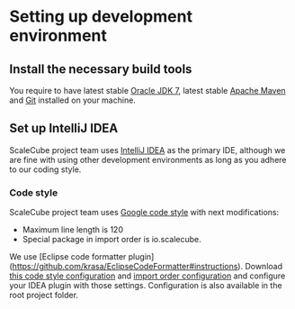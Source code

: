 # Setting up development environment

## Install the necessary build tools
You require to have latest stable [Oracle JDK 7](http://java.oracle.com/), latest stable 
[Apache Maven](http://maven.apache.org/) and [Git](http://git-scm.com/) installed on your machine.

## Set up IntelliJ IDEA
ScaleCube project team uses [IntelliJ IDEA](http://www.jetbrains.com/idea/) as the primary IDE, although we are fine 
with using other development environments as long as you adhere to our coding style.

### Code style
ScaleCube project team uses [Google code style](http://google.github.io/styleguide/javaguide.html) with 
next modifications:
* Maximum line length is 120
* Special package in import order is io.scalecube.

We use [Eclipse code formatter plugin] (https://github.com/krasa/EclipseCodeFormatter#instructions).
Download [this code style configuration](https://github.com/scalecube/scalecube/blob/master/eclipse-java-google-style.xml) 
and [import order configuration](https://github.com/scalecube/scalecube/blob/master/style.importorder) and configure 
your IDEA plugin with those settings. Configuration is  also available in the root project folder.
